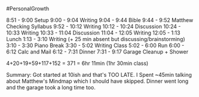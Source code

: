 #PersonalGrowth

8:51 - 9:00 Setup
9:00 - 9:04 Writing
9:04 - 9:44 Bible
9:44 - 9:52 Matthew Checking Syllabus
9:52 - 10:12 Writing
10:12 - 10:24 Discussion
10:24 - 10:33 Writing
10:33 - 11:04 Discussion
11:04 - 12:05 Writing
12:05 - 1:13 Lunch
1:13 - 3:10 Writing (+ 25 min absent but discussing/brainstorming)
3:10 - 3:30 Piano Break
3:30 - 5:02 Writing Class
5:02 - 6:00 Run
6:00 - 6:12 Calc and Mail
6:12 - 7:31 Dinner
7:31 - 9:17 Garage Cleanup + Shower

4+20+19+59+117+152 = 371 = 6hr 11min (1hr 30min class)

Summary:
Got started at 10ish and that's TOO LATE.
I Spent ~45min talking about Matthew's Mindmap which I should have skipped.
Dinner went long and the garage took a long time too.